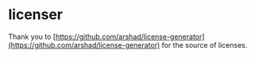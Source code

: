 # licenser

Thank you to [https://github.com/arshad/license-generator](https://github.com/arshad/license-generator) for the source of licenses.

